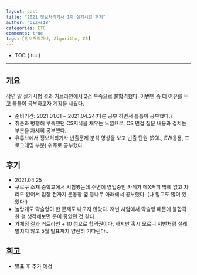 ```yaml
---
layout: post
title: "2021 정보처리기사 1회 실기시험 후기"
author: "Oizys18"
categories: ETC
comments: true
tags: [정보처리기사, Algorithm, CS]
---
```


- TOC
  {:toc}

---

## 개요

작년 말 실기시험 결과 커트라인에서 2점 부족으로 불합격했다.
이번엔 좀 더 여유를 두고 틈틈이 공부하고자 계획을 세웠다.

- 준비기간: 2021.01.01 ~ 2021.04.24(다른 공부 하면서 틈틈이 공부했다.)
- 취준과 병행해 부족했던 CS지식을 채우는 느낌으로, CS 면접 질문 내용과 겹치는 부분을 자세히 공부했다.
- 유튜브에서 정보처리기사 빈출문제 분석 영상을 보고 빈출 단원 (SQL, SW응용, 프로그래밍 부분) 위주로 공부했다.

## 후기

- 2021.04.25
- 구로구 소재 중학교에서 시험봤는데 주변에 영업중인 카페가 메X커피 밖에 없고 자리도 없어서 입장 전까지 운동장 옆 등나무 아래에서 공부했다. (나 말고도 많이 있었다!)
- 놀랍게도 약술형이 한 문제도 나오지 않았다. 저번 시험에서 약술형 때문에 불합격한 걸 생각해보면 운이 좋았던 것 같다.
- 가채점 결과 커트라인 + 10 점으로 합격권이다. 하지만 혹시 모르니 저번처럼 설레발치지 않고 5월 발표까지 얌전히 기다린다..

## 회고

- 발표 후 추가 예정

